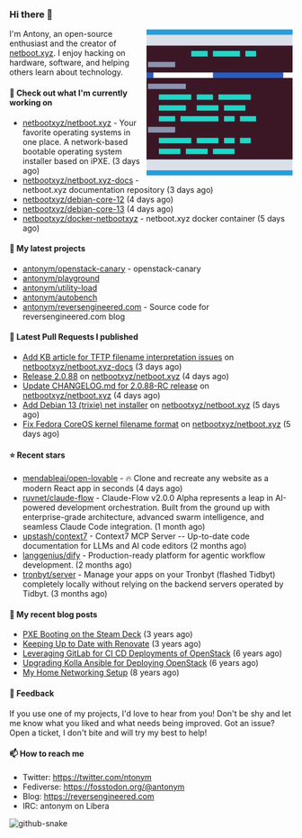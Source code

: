 
### Hi there 👋

<img align="right" src="https://raw.githubusercontent.com/antonym/antonym/master/assets/nbxyz.png" width="260">

I'm Antony, an open-source enthusiast and the creator of [netboot.xyz](https://netboot.xyz). I enjoy 
hacking on hardware, software, and helping others learn about technology. 

#### 👷 Check out what I'm currently working on

- [netbootxyz/netboot.xyz](https://github.com/netbootxyz/netboot.xyz) - Your favorite operating systems in one place.  A network-based bootable operating system installer based on iPXE. (3 days ago)
- [netbootxyz/netboot.xyz-docs](https://github.com/netbootxyz/netboot.xyz-docs) - netboot.xyz documentation repository (3 days ago)
- [netbootxyz/debian-core-12](https://github.com/netbootxyz/debian-core-12) (4 days ago)
- [netbootxyz/debian-core-13](https://github.com/netbootxyz/debian-core-13) (4 days ago)
- [netbootxyz/docker-netbootxyz](https://github.com/netbootxyz/docker-netbootxyz) - netboot.xyz docker container (5 days ago)

#### 🌱 My latest projects

- [antonym/openstack-canary](https://github.com/antonym/openstack-canary) - openstack-canary
- [antonym/playground](https://github.com/antonym/playground)
- [antonym/utility-load](https://github.com/antonym/utility-load)
- [antonym/autobench](https://github.com/antonym/autobench)
- [antonym/reversengineered.com](https://github.com/antonym/reversengineered.com) - Source code for reversengineered.com blog

#### 🔨 Latest Pull Requests I published

- [Add KB article for TFTP filename interpretation issues](https://github.com/netbootxyz/netboot.xyz-docs/pull/150) on [netbootxyz/netboot.xyz-docs](https://github.com/netbootxyz/netboot.xyz-docs) (3 days ago)
- [Release 2.0.88](https://github.com/netbootxyz/netboot.xyz/pull/1659) on [netbootxyz/netboot.xyz](https://github.com/netbootxyz/netboot.xyz) (4 days ago)
- [Update CHANGELOG.md for 2.0.88-RC release](https://github.com/netbootxyz/netboot.xyz/pull/1658) on [netbootxyz/netboot.xyz](https://github.com/netbootxyz/netboot.xyz) (4 days ago)
- [Add Debian 13 (trixie) net installer](https://github.com/netbootxyz/netboot.xyz/pull/1657) on [netbootxyz/netboot.xyz](https://github.com/netbootxyz/netboot.xyz) (5 days ago)
- [Fix Fedora CoreOS kernel filename format](https://github.com/netbootxyz/netboot.xyz/pull/1656) on [netbootxyz/netboot.xyz](https://github.com/netbootxyz/netboot.xyz) (5 days ago)

#### ⭐ Recent stars

- [mendableai/open-lovable](https://github.com/mendableai/open-lovable) - 🔥 Clone and recreate any website as a modern React app in seconds (4 days ago)
- [ruvnet/claude-flow](https://github.com/ruvnet/claude-flow) - Claude-Flow v2.0.0 Alpha represents a leap in AI-powered development orchestration. Built from the ground up with enterprise-grade architecture, advanced swarm intelligence, and seamless Claude Code integration. (1 month ago)
- [upstash/context7](https://github.com/upstash/context7) - Context7 MCP Server -- Up-to-date code documentation for LLMs and AI code editors (2 months ago)
- [langgenius/dify](https://github.com/langgenius/dify) - Production-ready platform for agentic workflow development. (2 months ago)
- [tronbyt/server](https://github.com/tronbyt/server) - Manage your apps on your Tronbyt (flashed Tidbyt) completely locally without relying on the backend servers operated by Tidbyt. (3 months ago)

#### 📜 My recent blog posts

- [PXE Booting on the Steam Deck](https://www.reversengineered.com/2022/08/02/pxe-booting-on-the-steam-deck/) (3 years ago)
- [Keeping Up to Date with Renovate](https://www.reversengineered.com/2022/03/13/keeping-up-to-date-with-renovate/) (3 years ago)
- [Leveraging GitLab for CI CD Deployments of OpenStack](https://www.reversengineered.com/2019/08/13/leveraging-gitlab-for-ci-cd-deployments-of-openstack/) (6 years ago)
- [Upgrading Kolla Ansible for Deploying OpenStack](https://www.reversengineered.com/2019/05/10/upgrading-kolla-ansible-for-deploying-openstack/) (6 years ago)
- [My Home Networking Setup](https://www.reversengineered.com/2017/07/29/my-home-networking-setup/) (8 years ago)

#### 💬 Feedback

If you use one of my projects, I'd love to hear from you! Don't be shy and let me know what you liked
and what needs being improved. Got an issue? Open a ticket, I don't bite and will try my best to help!

#### 📫 How to reach me

- Twitter: https://twitter.com/ntonym
- Fediverse: https://fosstodon.org/@antonym
- Blog: https://reversengineered.com
- IRC: antonym on Libera
<picture>
  <source media="(prefers-color-scheme: dark)" srcset="https://raw.githubusercontent.com/antonym/antonym/output/github-contribution-grid-snake-dark.svg" />
  <source media="(prefers-color-scheme: light)" srcset="https://raw.githubusercontent.com/antonym/antonym/output/github-contribution-grid-snake.svg" />
  <img alt="github-snake" src="github-snake.svg" />
</picture>
